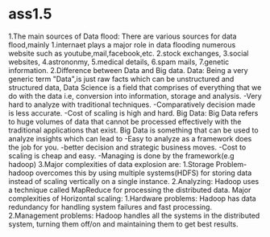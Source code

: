 # ass1.5
1.The main sources of Data flood:
 There are various sources for data flood,mainly
   1.internaet plays a major role in data flooding numerous website such as youtube,mail,facebook,etc.
   2.stock exchanges,
   3.social websites,
   4.astrononmy,
   5.medical details,
   6.spam mails,
   7.genetic information.
2.Difference between Data and Big data.
Data: Being a very generic term "Data",is just raw facts which can be unstructured and structured data, Data Science is a field that 
comprises of everything that we do with the data i.e, conversion into information, storage and analysis.
-Very hard to analyze with traditional techniques. 
-Comparatively decision made is less accurate.
-Cost of scaling is high and hard.
Big Data: Big Data refers to huge volumes of data that cannot be processed effectively with the traditional applications that exist. 
Big Data is something that can be used to analyze insights which can lead to 
-Easy to analyze as a framework does the job for you.
-better decision and strategic business moves.
-Cost to scaling is cheap and easy.
-Managing is done by the framework(e.g hadoop)
3.Major complexities of data explosion are:
1.Storage Problem-hadoop overcomes this by using multiple systems(HDFS) for storing data instead of scaling vertically on a single instance.
2.Analyzing: Hadoop uses a technique called MapReduce for processing the distributed data.
Major complexities of Horizontal scaling:
1.Hardware problems: Hadoop has data redundancy for handling system failures and fast processing.
2.Management problems: Hadoop handles all the systems in the distributed system, turning them off/on and 
maintaining them to get best results.

